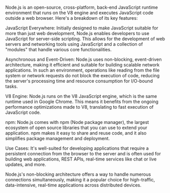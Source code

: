 Node.js is an open-source, cross-platform, back-end JavaScript runtime environment that runs on the V8 engine and executes JavaScript code outside a web browser. Here's a breakdown of its key features:

JavaScript Everywhere: Initially designed to make JavaScript suitable for more than just web development, Node.js enables developers to use JavaScript for server-side scripting. This allows for the development of web servers and networking tools using JavaScript and a collection of "modules" that handle various core functionalities.

Asynchronous and Event-Driven: Node.js uses non-blocking, event-driven architecture, making it efficient and suitable for building scalable network applications. In such an environment, operations like reading from the file system or network requests do not block the execution of code, reducing the server's processing time and resource consumption for I/O-bound tasks.

V8 Engine: Node.js runs on the V8 JavaScript engine, which is the same runtime used in Google Chrome. This means it benefits from the ongoing performance optimizations made to V8, translating to fast execution of JavaScript code.

npm: Node.js comes with npm (Node package manager), the largest ecosystem of open source libraries that you can use to extend your application. npm makes it easy to share and reuse code, and it also simplifies package management and deployment.

Use Cases: It's well-suited for developing applications that require a persistent connection from the browser to the server and is often used for building web applications, REST APIs, real-time services like chat or live updates, and more.

Node.js's non-blocking architecture offers a way to handle numerous connections simultaneously, making it a popular choice for high-traffic, data-intensive, real-time applications across distributed devices.
